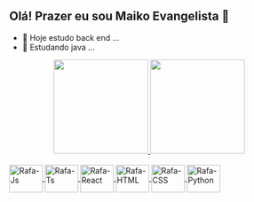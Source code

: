 ## Olá! Prazer eu sou Maiko Evangelista 👋

- 🔭 Hoje estudo back end ...
- 🌱 Estudando java ...

<div align="center">
  <a href="https://github.com/maikoevangelista">
  <img height="170em" src="https://github-readme-stats.vercel.app/api?username=maikoevangelista&show_icons=true&theme=drark&include_all_commits=true&count_private=true"/>
  <img height="170em" src="https://github-readme-stats.vercel.app/api/top-langs/?username=maikoevangelista&layout=compact&langs_count=7&theme=drark"/>
</div>
  
  <div style="display: inline_block"><br>
  <img align="center" alt="Rafa-Js" height="50" width="60" src="https://img.shields.io/badge/Java-ED8B00?style=for-the-badge&logo=java&logoColor=white">
  <img align="center" alt="Rafa-Ts" height="50" width="60" src="https://img.shields.io/badge/Python-14354C?style=for-the-badge&logo=python&logoColor=white">
  <img align="center" alt="Rafa-React" height="50" width="60" src="https://img.shields.io/badge/Spring-6DB33F?style=for-the-badge&logo=spring&logoColor=white">
  <img align="center" alt="Rafa-HTML" height="50" width="60" src="https://img.shields.io/badge/Django-092E20?style=for-the-badge&logo=django&logoColor=white">
  <img align="center" alt="Rafa-CSS" height="50" width="60" src="https://img.shields.io/badge/MySQL-00000F?style=for-the-badge&logo=mysql&logoColor=white">
  <img align="center" alt="Rafa-Python" height="50" width="60" src="https://img.shields.io/badge/JavaScript-F7DF1E?style=for-the-badge&logo=javascript&logoColor=black">
  <img align="center" alt="Rafa-Csharp" height="50" width="60" src="https://img.shields.io/badge/HTML-239120?style=for-the-badge&logo=html5&logoColor=white>
                                                                                                                                  
                                                                    
</div>
                                                                    
